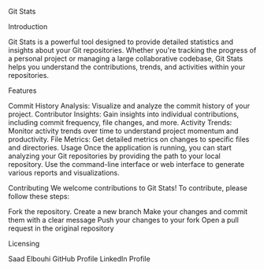 
Git Stats



Introduction

Git Stats is a powerful tool designed to provide detailed statistics and insights about your Git repositories. Whether you're tracking the progress of a personal project or managing a large collaborative codebase, Git Stats helps you understand the contributions, trends, and activities within your repositories.

Features

Commit History Analysis: Visualize and analyze the commit history of your project.
Contributor Insights: Gain insights into individual contributions, including commit frequency, file changes, and more.
Activity Trends: Monitor activity trends over time to understand project momentum and productivity.
File Metrics: Get detailed metrics on changes to specific files and directories.
Usage
Once the application is running, you can start analyzing your Git repositories by providing the path to your local repository. Use the command-line interface or web interface to generate various reports and visualizations.

Contributing
We welcome contributions to Git Stats! To contribute, please follow these steps:

Fork the repository.
Create a new branch
Make your changes and commit them with a clear message
Push your changes to your fork
Open a pull request in the original repository

Licensing

Saad Elbouhi
GitHub Profile
LinkedIn Profile
